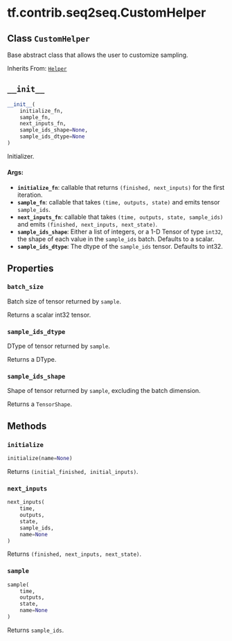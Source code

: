 <div itemscope itemtype="http://developers.google.com/ReferenceObject">
<meta itemprop="name" content="tf.contrib.seq2seq.CustomHelper" />
<meta itemprop="path" content="Stable" />
<meta itemprop="property" content="batch_size"/>
<meta itemprop="property" content="sample_ids_dtype"/>
<meta itemprop="property" content="sample_ids_shape"/>
<meta itemprop="property" content="__init__"/>
<meta itemprop="property" content="initialize"/>
<meta itemprop="property" content="next_inputs"/>
<meta itemprop="property" content="sample"/>
</div>

# tf.contrib.seq2seq.CustomHelper

## Class `CustomHelper`

Base abstract class that allows the user to customize sampling.

Inherits From: [`Helper`](../../../tf/contrib/seq2seq/Helper.md)

<!-- Placeholder for "Used in" -->


<h2 id="__init__"><code>__init__</code></h2>

``` python
__init__(
    initialize_fn,
    sample_fn,
    next_inputs_fn,
    sample_ids_shape=None,
    sample_ids_dtype=None
)
```

Initializer.


#### Args:


* <b>`initialize_fn`</b>: callable that returns `(finished, next_inputs)`
  for the first iteration.
* <b>`sample_fn`</b>: callable that takes `(time, outputs, state)`
  and emits tensor `sample_ids`.
* <b>`next_inputs_fn`</b>: callable that takes `(time, outputs, state, sample_ids)`
  and emits `(finished, next_inputs, next_state)`.
* <b>`sample_ids_shape`</b>: Either a list of integers, or a 1-D Tensor of type
  `int32`, the shape of each value in the `sample_ids` batch. Defaults to
  a scalar.
* <b>`sample_ids_dtype`</b>: The dtype of the `sample_ids` tensor. Defaults to int32.



## Properties

<h3 id="batch_size"><code>batch_size</code></h3>

Batch size of tensor returned by `sample`.

Returns a scalar int32 tensor.

<h3 id="sample_ids_dtype"><code>sample_ids_dtype</code></h3>

DType of tensor returned by `sample`.

Returns a DType.

<h3 id="sample_ids_shape"><code>sample_ids_shape</code></h3>

Shape of tensor returned by `sample`, excluding the batch dimension.

Returns a `TensorShape`.



## Methods

<h3 id="initialize"><code>initialize</code></h3>

``` python
initialize(name=None)
```

Returns `(initial_finished, initial_inputs)`.


<h3 id="next_inputs"><code>next_inputs</code></h3>

``` python
next_inputs(
    time,
    outputs,
    state,
    sample_ids,
    name=None
)
```

Returns `(finished, next_inputs, next_state)`.


<h3 id="sample"><code>sample</code></h3>

``` python
sample(
    time,
    outputs,
    state,
    name=None
)
```

Returns `sample_ids`.




